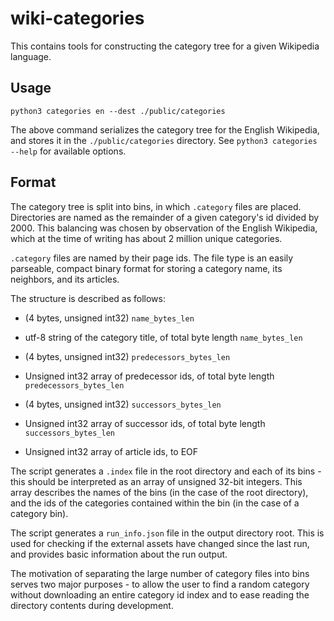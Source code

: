 # wiki-categories

This contains tools for constructing the category tree for a 
given Wikipedia language.

## Usage
```shell
python3 categories en --dest ./public/categories
```

The above command serializes the category tree for the 
English Wikipedia, and stores it in the `./public/categories`
directory. See `python3 categories --help` for available 
options.

## Format

The category tree is split into bins, in which `.category` 
files are placed. Directories are named as the remainder of 
a given category's id divided by 2000. This balancing was 
chosen by observation of the English Wikipedia, which at the 
time of writing has about 2 million unique categories.

`.category` files are named by their page ids. The file type is 
an easily parseable, compact binary format for storing a 
category name, its neighbors, and its articles. 

The structure is described as follows:

* (4 bytes, unsigned int32) `name_bytes_len`

* utf-8 string of the category title, of total byte length 
  `name_bytes_len`

* (4 bytes, unsigned int32) `predecessors_bytes_len`

* Unsigned int32 array of predecessor ids, of total byte length
  `predecessors_bytes_len`

* (4 bytes, unsigned int32) `successors_bytes_len`

* Unsigned int32 array of successor ids, of total byte length 
  `successors_bytes_len`

* Unsigned int32 array of article ids, to EOF

The script generates a `.index` file in the root directory and 
each of its bins - this should be interpreted as an array 
of unsigned 32-bit integers. This array describes the names of 
the bins (in the case of the root directory), and the ids of 
the categories contained within the bin (in the case of a 
category bin).

The script generates a `run_info.json` file in the output directory root. 
This is used for checking if the external assets have changed 
since the last run, and provides basic information about the 
run output.

The motivation of separating the large number of category 
files into bins serves two major purposes - to allow the user 
to find a random category without downloading an entire 
category id index and to ease reading the directory 
contents during development.
